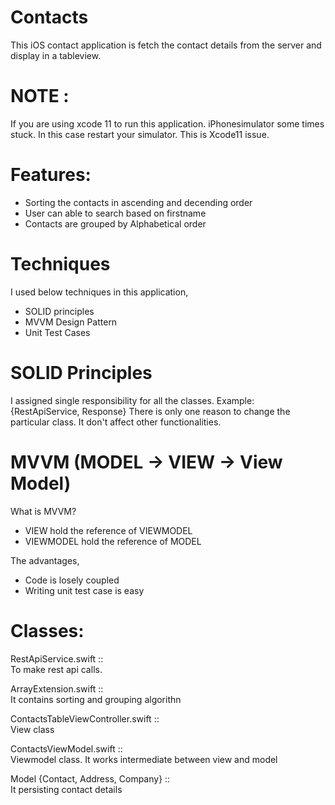 # Contacts

This iOS contact application is fetch the contact details from the server and display in a tableview.

# NOTE : 
If you are using xcode 11 to run this application. iPhonesimulator some times stuck. In this case restart your simulator. This is Xcode11 issue.

# Features:
* Sorting the contacts in ascending and decending order
* User can able to search based on firstname
* Contacts are grouped by Alphabetical order

# Techniques
I used below techniques in this application,
* SOLID principles
* MVVM Design Pattern
* Unit Test Cases 

# SOLID Principles
I assigned single responsibility for all the classes. Example: {RestApiService, Response}
There is only one reason to change the particular class. It don't affect other functionalities.

# MVVM (MODEL -> VIEW -> View Model)
What is MVVM?
* VIEW hold the reference of VIEWMODEL
* VIEWMODEL hold the reference of MODEL

The advantages,
* Code is losely coupled
* Writing unit test case is easy

# Classes:
RestApiService.swift   ::    
To make rest api calls.

ArrayExtension.swift   ::     
It contains sorting and grouping algorithn

ContactsTableViewController.swift  ::    
View class

ContactsViewModel.swift  ::    
Viewmodel class. It works intermediate between view and model

Model {Contact, Address, Company}     ::       
It persisting contact details



